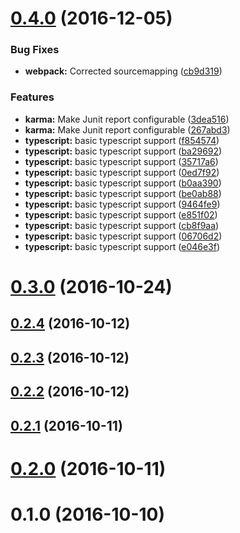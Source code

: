 <a name="0.4.0"></a>
# [0.4.0](https://github.com/holisticon/angularjs-common/compare/v0.3.0...v0.4.0) (2016-12-05)


### Bug Fixes

* **webpack:** Corrected sourcemapping ([cb9d319](https://github.com/holisticon/angularjs-common/commit/cb9d319))


### Features

* **karma:** Make Junit report configurable ([3dea516](https://github.com/holisticon/angularjs-common/commit/3dea516))
* **karma:** Make Junit report configurable ([267abd3](https://github.com/holisticon/angularjs-common/commit/267abd3))
* **typescript:** basic typescript support ([f854574](https://github.com/holisticon/angularjs-common/commit/f854574))
* **typescript:** basic typescript support ([ba29692](https://github.com/holisticon/angularjs-common/commit/ba29692))
* **typescript:** basic typescript support ([35717a6](https://github.com/holisticon/angularjs-common/commit/35717a6))
* **typescript:** basic typescript support ([0ed7f92](https://github.com/holisticon/angularjs-common/commit/0ed7f92))
* **typescript:** basic typescript support ([b0aa390](https://github.com/holisticon/angularjs-common/commit/b0aa390))
* **typescript:** basic typescript support ([be0ab88](https://github.com/holisticon/angularjs-common/commit/be0ab88))
* **typescript:** basic typescript support ([9464fe9](https://github.com/holisticon/angularjs-common/commit/9464fe9))
* **typescript:** basic typescript support ([e851f02](https://github.com/holisticon/angularjs-common/commit/e851f02))
* **typescript:** basic typescript support ([cb8f9aa](https://github.com/holisticon/angularjs-common/commit/cb8f9aa))
* **typescript:** basic typescript support ([06706d2](https://github.com/holisticon/angularjs-common/commit/06706d2))
* **typescript:** basic typescript support ([e046e3f](https://github.com/holisticon/angularjs-common/commit/e046e3f))



<a name="0.3.0"></a>
# [0.3.0](https://github.com/holisticon/angularjs-common/compare/v0.2.4...v0.3.0) (2016-10-24)



<a name="0.2.4"></a>
## [0.2.4](https://github.com/holisticon/angularjs-common/compare/v0.2.3...v0.2.4) (2016-10-12)



<a name="0.2.3"></a>
## [0.2.3](https://github.com/holisticon/angularjs-common/compare/v0.2.2...v0.2.3) (2016-10-12)



<a name="0.2.2"></a>
## [0.2.2](https://github.com/holisticon/angularjs-common/compare/v0.2.1...v0.2.2) (2016-10-12)



<a name="0.2.1"></a>
## [0.2.1](https://github.com/holisticon/angularjs-common/compare/v0.2.0...v0.2.1) (2016-10-11)



<a name="0.2.0"></a>
# [0.2.0](https://github.com/holisticon/angularjs-common/compare/v0.1.0...v0.2.0) (2016-10-11)



<a name="0.1.0"></a>
# 0.1.0 (2016-10-10)



